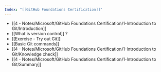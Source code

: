 ```yaml
---
Index: "[[GitHub Foundations Certification]]"
---
```

- [[4 - Notes/Microsoft/GitHub Foundations Certification/1-Introduction to Git/Introduction]]
- [[What is version control]] ?
- [[Exercise - Try out Git]]
- [[Basic Git commands]]
- [[4 - Notes/Microsoft/GitHub Foundations Certification/1-Introduction to Git/Knowledge check]]
- [[4 - Notes/Microsoft/GitHub Foundations Certification/1-Introduction to Git/Summary]]
